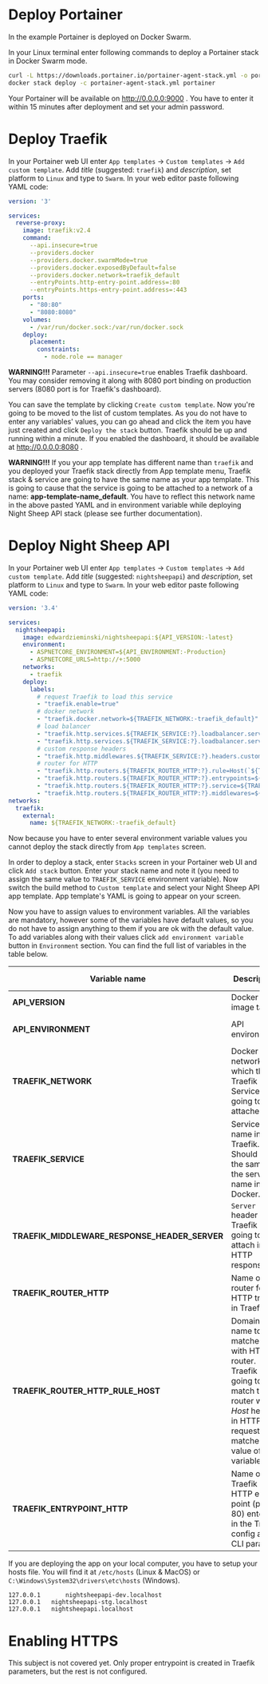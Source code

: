 # Deploy Portainer
In the example Portainer is deployed on Docker Swarm.

In your Linux terminal enter following commands to deploy a Portainer stack in Docker Swarm mode.
```bash
curl -L https://downloads.portainer.io/portainer-agent-stack.yml -o portainer-agent-stack.yml
docker stack deploy -c portainer-agent-stack.yml portainer
```
Your Portainer will be available on http://0.0.0.0:9000 . You have to enter it within 15 minutes after deployment and set your admin password.

# Deploy Traefik

In your Portainer web UI enter `App templates` -> `Custom templates` -> `Add custom template`. Add *title* (suggested: `traefik`) and *description*, set platform to `Linux` and type to `Swarm`. In your web editor paste following YAML code:
```yaml
version: '3'

services:
  reverse-proxy:
    image: traefik:v2.4
    command: 
      --api.insecure=true 
      --providers.docker 
      --providers.docker.swarmMode=true 
      --providers.docker.exposedByDefault=false 
      --providers.docker.network=traefik_default 
      --entryPoints.http-entry-point.address=:80
      --entryPoints.https-entry-point.address=:443
    ports:
      - "80:80"
      - "8080:8080"
    volumes:
      - /var/run/docker.sock:/var/run/docker.sock
    deploy:
      placement:
        constraints:
          - node.role == manager
```
**WARNING!!!** Parameter `--api.insecure=true` enables Traefik dashboard. You may consider removing it along with 8080 port binding on production servers (8080 port is for Traefik's dashboard).

You can save the template by clicking `Create custom template`. Now you're going to be moved to the list of custom templates. As you do not have to enter any variables' values, you can go ahead and click the item you have just created and click `Deploy the stack` button. Traefik should be up and running within a minute. If you enabled the dashboard, it should be available at http://0.0.0.0:8080 .

**WARNING!!!** If you your app template has different name than `traefik` and you deployed your Traefik stack directly from App template menu, Traefik stack & service are going to have the same name as your app template. This is going to cause that the service is going to be attached to a network of a name: **app-template-name_default**. You have to reflect this network name in the above pasted YAML and in environment variable while deploying Night Sheep API stack (please see further documentation).

# Deploy Night Sheep API

In your Portainer web UI enter `App templates` -> `Custom templates` -> `Add custom template`. Add *title* (suggested: `nightsheepapi`) and *description*, set platform to `Linux` and type to `Swarm`. In your web editor paste following YAML code:
```yaml
version: '3.4'

services:
  nightsheepapi:
    image: edwardzieminski/nightsheepapi:${API_VERSION:-latest}
    environment:
      - ASPNETCORE_ENVIRONMENT=${API_ENVIRONMENT:-Production}
      - ASPNETCORE_URLS=http://+:5000
    networks:
      - traefik
    deploy:
      labels:
        # request Traefik to load this service
        - "traefik.enable=true"
        # docker network
        - "traefik.docker.network=${TRAEFIK_NETWORK:-traefik_default}"
        # load balancer
        - "traefik.http.services.${TRAEFIK_SERVICE:?}.loadbalancer.server.port=5000"
        - "traefik.http.services.${TRAEFIK_SERVICE:?}.loadbalancer.server.scheme=http"
        # custom response headers
        - "traefik.http.middlewares.${TRAEFIK_SERVICE:?}.headers.customresponseheaders.server=${TRAEFIK_MIDDLEWARE_RESPONSE_HEADER_SERVER:-nightsheep-server}"
        # router for HTTP
        - "traefik.http.routers.${TRAEFIK_ROUTER_HTTP:?}.rule=Host(`${TRAEFIK_ROUTER_HTTP_RULE_HOST:?}`)"
        - "traefik.http.routers.${TRAEFIK_ROUTER_HTTP:?}.entrypoints=${TRAEFIK_ENTRYPOINT_HTTP:?}"
        - "traefik.http.routers.${TRAEFIK_ROUTER_HTTP:?}.service=${TRAEFIK_SERVICE:?}"
        - "traefik.http.routers.${TRAEFIK_ROUTER_HTTP:?}.middlewares=${TRAEFIK_SERVICE:?}"
networks:
  traefik:
    external:
      name: ${TRAEFIK_NETWORK:-traefik_default}
```

Now because you have to enter several environment variable values you cannot deploy the stack directly from `App templates` screen.

In order to deploy a stack, enter `Stacks` screen in your Portainer web UI and click `Add stack` button. Enter your stack name and note it (you need to assign the same value to `TRAEFIK_SERVICE` environment variable). Now switch the build method to `Custom template` and select your Night Sheep API app template. App template's YAML is going to appear on your screen.

Now you have to assign values to environment variables. All the variables are mandatory, however some of the variables have default values, so you do not have to assign anything to them if you are ok with the default value. To add variables along with their values click `add environment variable` button in `Environment` section. You can find the full list of variables in the table below.

| **Variable name**                             | **Description**                                                                                                                                          | **Default value**   | **Allowed/suggested values**                                                                                                                                             |
|-----------------------------------------------|----------------------------------------------------------------------------------------------------------------------------------------------------------|---------------------|--------------------------------------------------------------------------------------------------------------------------------------------------------------------------|
| **API_VERSION**                               | Docker Hub image tag.                                                                                                                                    | `latest`            | **suggested:** `latest`, `0.1.1`                                                                                                                                         |
| **API_ENVIRONMENT**                           | API environment.                                                                                                                                         | `Production`        | **only allowed values:** `Production`, `Staging`, `Development`                                                                                                          |
| **TRAEFIK_NETWORK**                           | Docker network to which the Traefik Service is going to be attached.                                                                                     | `traefik_default`   |                                                                                                                                                                          |
| **TRAEFIK_SERVICE**                           | Service name in Traefik. Should be the same as the service name in Docker.                                                                               | -                   | **suggested:** `nightsheepapi-prod`, `nightsheepapi-stg`, `nightsheepapi-dev`                                                                                            |
| **TRAEFIK_MIDDLEWARE_RESPONSE_HEADER_SERVER** | `Server` header that Traefik is going to attach in HTTP responses.                                                                                       | `nightsheep-server` |                                                                                                                                                                          |
| **TRAEFIK_ROUTER_HTTP**                       | Name of a router for HTTP traffic in Traefik.                                                                                                            | -                   | **suggested:** `nightsheepapi-prod-http`, `nightsheepapi-stg-http`, `nightsheepapi-dev-http`                                                                             |
| **TRAEFIK_ROUTER_HTTP_RULE_HOST**             | Domain/host name to be matched with HTTP router. Traefik is going to match the router when *Host* header in HTTP request matches value of this variable. | -                   | **suggested for local deployment:** `nightsheepapi.localhost`, `nightsheepapi-stg.localhost`, `nightsheepapi-dev.localhost`. For public deployment just use your domain. |
| **TRAEFIK_ENTRYPOINT_HTTP**                   | Name of Traefik HTTP entry point (port 80) entered in the Traefik config as a CLI param.                                                                 | -                   | **suggested if Traefik config without changes:** `http-entry-point`                                                                                                      |

If you are deploying the app on your local computer, you have to setup your hosts file. You will find it at `/etc/hosts` (Linux & MacOS) or `C:\Windows\System32\drivers\etc\hosts` (Windows).
```
127.0.0.1       nightsheepapi-dev.localhost
127.0.0.1	nightsheepapi-stg.localhost
127.0.0.1	nightsheepapi.localhost
```

# Enabling HTTPS
This subject is not covered yet. Only proper entrypoint is created in Traefik parameters, but the rest is not configured.
